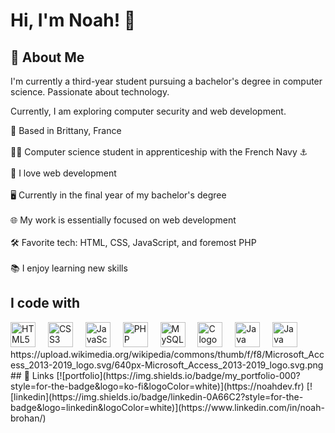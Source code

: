 # Hi, I'm Noah! 👋

## 🚀 About Me
I'm currently a third-year student pursuing a bachelor's degree in computer science. Passionate about technology.

Currently, I am exploring computer security and web development.

<p align="left">🌊 Based in Brittany, France<br><br>
  👨‍🎓 Computer science student in apprenticeship with the French Navy ⚓<br><br>
  🚀 I love web development<br><br>
  🖥️ Currently in the final year of my bachelor's degree<br><br>
  🌐 My work is essentially focused on web development<br><br>
  🛠️ Favorite tech: HTML, CSS, JavaScript, and foremost PHP<br><br>
  📚 I enjoy learning new skills</p>

<h2 align="left">I code with</h2>
<div align="left">
  <img src="https://cdn.jsdelivr.net/gh/devicons/devicon/icons/html5/html5-original.svg" height="40" alt="HTML5 logo"  />
  <img width="12" />
  <img src="https://cdn.jsdelivr.net/gh/devicons/devicon/icons/css3/css3-original.svg" height="40" alt="CSS3 logo"  />
  <img width="12" />
  <img src="https://cdn.jsdelivr.net/gh/devicons/devicon/icons/javascript/javascript-original.svg" height="40" alt="JavaScript logo"  />
  <img width="12" />
  <img src="https://cdn.jsdelivr.net/gh/devicons/devicon/icons/php/php-original.svg" height="40" alt="PHP logo"  />
  <img width="12" />
  <img src="https://cdn.jsdelivr.net/gh/devicons/devicon/icons/mysql/mysql-original.svg" height="40" alt="MySQL logo"  />
  <img width="12" />
  <img src="https://cdn.jsdelivr.net/gh/devicons/devicon/icons/c/c-original.svg" height="40" alt="C logo"  />
  <img width="12" />
  <img src="https://cdn.jsdelivr.net/gh/devicons/devicon/icons/java/java-original.svg" height="40" alt="Java logo"  />
  <img width="12" />
  <img src="https://upload.wikimedia.org/wikipedia/commons/thumb/f/f8/Microsoft_Access_2013-2019_logo.svg/640px-Microsoft_Access_2013-2019_logo.svg.png" height="40" alt="Java logo"  />
</div>
https://upload.wikimedia.org/wikipedia/commons/thumb/f/f8/Microsoft_Access_2013-2019_logo.svg/640px-Microsoft_Access_2013-2019_logo.svg.png
## 🔗 Links
[![portfolio](https://img.shields.io/badge/my_portfolio-000?style=for-the-badge&logo=ko-fi&logoColor=white)](https://noahdev.fr)
[![linkedin](https://img.shields.io/badge/linkedin-0A66C2?style=for-the-badge&logo=linkedin&logoColor=white)](https://www.linkedin.com/in/noah-brohan/)

